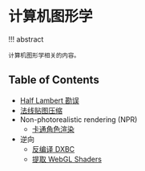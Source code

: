 # 计算机图形学

!!! abstract

    计算机图形学相关的内容。

## Table of Contents

- [Half Lambert 勘误](half-lambert-corrigenda.md)
- [法线贴图压缩](normal-map-compression.md)
- Non-photorealistic rendering (NPR)
    - [卡通角色渲染](npr/character.md)
- 逆向
    - [反编译 DXBC](reverse/decompile-dxbc.md)
    - [提取 WebGL Shaders](reverse/dump-webgl-shaders.md)
